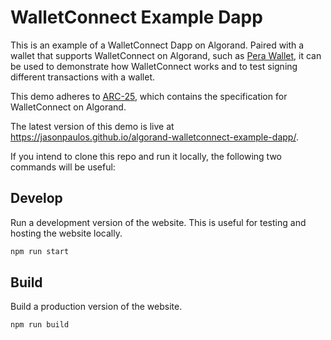 # WalletConnect Example Dapp

This is an example of a WalletConnect Dapp on Algorand. Paired with a wallet that supports WalletConnect on Algorand, such as [Pera Wallet](https://perawallet.app/), it can be used to demonstrate how WalletConnect works and to test signing different transactions with a wallet.

This demo adheres to [ARC-25](https://github.com/algorandfoundation/ARCs/blob/main/ARCs/arc-0025.md), which contains the specification for WalletConnect on Algorand.

The latest version of this demo is live at https://jasonpaulos.github.io/algorand-walletconnect-example-dapp/.

If you intend to clone this repo and run it locally, the following two commands will be useful:

## Develop

Run a development version of the website. This is useful for testing and hosting the website locally.

```bash
npm run start
```

## Build

Build a production version of the website.

```bash
npm run build
```
